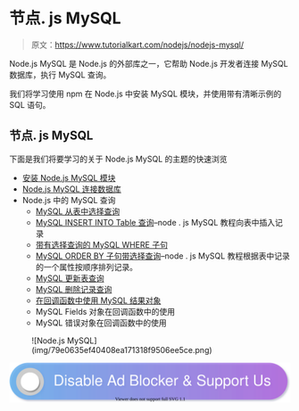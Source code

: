 # 节点. js MySQL

> 原文：<https://www.tutorialkart.com/nodejs/nodejs-mysql/>

Node.js MySQL 是 Node.js 的外部库之一，它帮助 Node.js 开发者连接 MySQL 数据库，执行 MySQL 查询。

我们将学习使用 npm 在 Node.js 中安装 MySQL 模块，并使用带有清晰示例的 SQL 语句。

## 节点. js MySQL

下面是我们将要学习的关于 Node.js MySQL 的主题的快速浏览

*   [安装 Node.js MySQL 模块](#Install-MySQL-in-Nodejs)
*   [Node.js MySQL 连接数据库](https://www.tutorialkart.com/nodejs/nodejs-mysql-connect-to-database/)
*   Node.js 中的 MySQL 查询
    *   [MySQL 从表中选择查询](https://www.tutorialkart.com/nodejs/node-js-mysql-select-from-query-examples/)
    *   [MySQL INSERT INTO Table 查询](https://www.tutorialkart.com/nodejs/nodejs-mysql-insert-into/)–node . js MySQL 教程向表中插入记录
    *   [带有选择查询的 MySQL WHERE 子句](https://www.tutorialkart.com/nodejs/nodejs-mysql-where/)
    *   [MySQL ORDER BY 子句带选择查询](https://www.tutorialkart.com/nodejs/nodejs-mysql-order-by/)–node . js MySQL 教程根据表中记录的一个属性按顺序排列记录。
    *   [MySQL 更新表查询](https://www.tutorialkart.com/nodejs/nodejs-mysql-update/)
    *   [MySQL 删除记录查询](https://www.tutorialkart.com/nodejs/nodejs-mysql-delete/)
    *   [在回调函数中使用 MySQL 结果对象](https://www.tutorialkart.com/nodejs/nodejs-mysql-result-object/)
    *   MySQL Fields 对象在回调函数中的使用
    *   MySQL 错误对象在回调函数中的使用

<figure class="aligncenter">![Node.js MySQL](img/79e0635ef40408ea171318f9506ee5ce.png)</figure>

[![](img/925da31b32d6bc3827932f6c8afb11bb.png)](https://www.tutorialkart.com/)